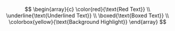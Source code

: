 $$
\begin{array}{c}
\color{red}{\text{Red Text}} \\
\underline{\text{Underlined Text}} \\
\boxed{\text{Boxed Text}} \\
\colorbox{yellow}{\text{Background Highlight}}
\end{array}
$$
